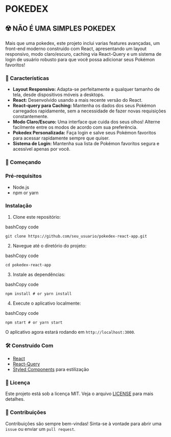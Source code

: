 # POKEDEX

## ☢️ NÃO É UMA SIMPLES POKEDEX

Mais que uma pokedex, este projeto inclui varias features avançadas, um front-end moderno construído com React, apresentando um layout responsivo, modo claro/escuro, caching via React-Query e um sistema de login de usuário robusto para que você possa adicionar seus Pokémon favoritos!

### 🎨 Características

- **Layout Responsivo:** Adapta-se perfeitamente a qualquer tamanho de tela, desde dispositivos móveis a desktops.
- **React:** Desenvolvido usando a mais recente versão do React.
- **React-query para Caching:** Mantenha os dados dos seus Pokémon carregados rapidamente, sem a necessidade de fazer novas requisições constantemente.
- **Modo Claro/Escuro:** Uma interface que cuida dos seus olhos! Alterne facilmente entre os modos de acordo com sua preferência.
- **Pokedex Personalizada:** Faça login e salve seus Pokémon favoritos para acessar rapidamente sempre que quiser.
- **Sistema de Login:** Mantenha sua lista de Pokémon favoritos segura e acessível apenas por você.

### 🚀 Começando

### Pré-requisitos

- Node.js
- npm or yarn

### Instalação

1. Clone este repositório:

bashCopy code

`git clone https://github.com/seu_usuario/pokedex-react-app.git`

2. Navegue até o diretório do projeto:

bashCopy code

`cd pokedex-react-app`

3. Instale as dependências:

bashCopy code

`npm install # or yarn install`

4. Execute o aplicativo localmente:

bashCopy code

`npm start # or yarn start`

O aplicativo agora estará rodando em `http://localhost:3000`.

### 🛠️ Construído Com

- [React](https://reactjs.org/)
- [React-Query](https://react-query.tanstack.com/)
- [Styled Components](https://styled-components.com/) para estilização

### 📝 Licença

Este projeto está sob a licença MIT. Veja o arquivo [LICENSE](https://chat.openai.com/c/LICENSE) para mais detalhes.

### 💬 Contribuições

Contribuições são sempre bem-vindas! Sinta-se à vontade para abrir uma `issue` ou enviar um `pull request`.
